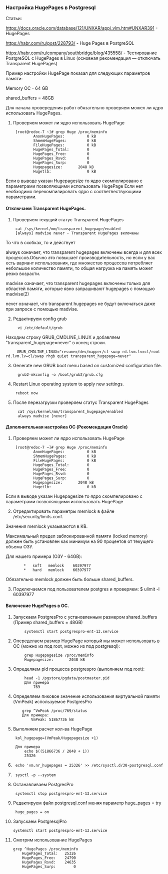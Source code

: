 ### Настройка HugePages в Postgresql

Статьи:

https://docs.oracle.com/database/121/UNXAR/appi_vlm.htm#UNXAR391 - HugePages
    
https://habr.com/ru/post/228793/ - Huge Pages в PostgreSQL
    
https://habr.com/ru/company/southbridge/blog/435558/ - Тестирование PostgreSQL с HugePages в Linux (основная рекомендация — отключать Transparent HugePages)
    

Пример настройки HugePage показал для следующих параметров памяти:

Memory OC - 64 GB

shared_buffers = 48GB

Для начала провередения работ обязательно проверяем можел ли ядро использовать HugePages.

1. Проверяем может ли ядро использовать HugePage

        [root@redoc-7 ~]# grep Huge /proc/meminfo
                AnonHugePages:          0 kB
                ShmemHugePages:         0 kB
                FileHugePages:          0 kB
                HugePages_Total:        0
                HugePages_Free:         0
                HugePages_Rsvd:         0
                HugePages_Surp:         0
                Hugepagesize:       2048 kB
                Hugetlb:                0 kB

Если в выводе указан Hugepagesize то ядро скомпелировано с параметрами позволяющими использовать HugePage 
Если нет необходимо перекомпилировать ядро с соответвествующими параметрами.    

#### Отключаем Transparent HugePages.

1. Проверяем текущий статус Transparent HugePages

        cat /sys/kernel/mm/transparent_hugepage/enabled
        [always] madvise never - Transparent HugePages включены
    
То что в скобках, то и действует

always означает, что transparent hugepages включены всегда и для всех процессов.Обычно это повышает производительность, но если у вас есть вариант использования, где множество процессов потребляет небольшое количество памяти, то общая нагрузка на память может резко возрасти.

madvise означает, что transparent hugepages включены только для областей памяти, которые явно запрашивают hugepages с помощью madvise(2)

never означает, что transparent hugepages не будут включаться даже при запросе с помощью madvise. 


2. Редактируем  config grub

         vi /etc/default/grub

Находим строку  GRUB_CMDLINE_LINUX и добавляем "transparent_hugepage=never" в конец строки.

         GRUB_CMDLINE_LINUX="resume=/dev/mapper/cl-swap rd.lvm.lv=cl/root rd.lvm.lv=cl/swap rhgb quiet transparent_hugepage=never"

3. Generate new GRUB boot menu based on customized configuration file.

         grub2-mkconfig -o /boot/grub2/grub.cfg
    
4. Restart Linux operating system to apply new settings.

        reboot now

5. После перезагрузки проверяем статус Transparent HugePages

         cat /sys/kernel/mm/transparent_hugepage/enabled
         always madvise [never]
    
#### Дополнительная настройка OC (Рекомендация Oracle)

1. Проверяем может ли ядро использовать HugePage

        [root@redoc-7 ~]# grep Huge /proc/meminfo
                AnonHugePages:          0 kB
                ShmemHugePages:         0 kB
                FileHugePages:          0 kB
                HugePages_Total:        0
                HugePages_Free:         0
                HugePages_Rsvd:         0
                HugePages_Surp:         0
                Hugepagesize:       2048 kB
                Hugetlb:                0 kB

Если в выводе указан Hugepagesize то ядро скомпелировано с параметрами позволяющими использовать HugePage 

2. Отредактировать параметры memlock в файле /etc/security/limits.conf.

Значения memlock указываются в KB. 

Максимальный предел заблокированной памяти (locked memory) должен быть установлен как минимум на 90 процентов от текущего объема ОЗУ.
 
 Для нашего примера (ОЗУ - 64GB):
 
            *   soft   memlock    60397977
            *   hard   memlock    60397977

Обязательно memlock должен быть больше shared_buffers.

3. Подключаемся под пользователем postgres и проверяем:
             $ ulimit -l
                60397977

#### Включение HugePages в ОС.

1. Запускаем PostgresPro с установленным размером  shared_buffers (Пример shared_buffers = 48GB)
 
            systemctl start postgrespro-ent-13.service 
    
2. Опеределаем размер HugePage который мы может использовать в OC (можно из под root, можно из под postgresql):

            grep Hugepagesize /proc/meminfo
            Hugepagesize:       2048 kB


3. Определяем pid процесса postgrespro (выполняем под root):
 
            head -1 /pgstore/pgdata/postmaster.pid 
            Для примера
                769
        
4.  Определяем пиковое значение использования виртуальной памяти (VmPeak) используемое PostgresPro

            grep ^VmPeak /proc/769/status
            Для примера:
                VmPeak: 51867736 kB

5. Выполняем расчет кол-ва HugePage 

        kol_hugepage=(VmPeak/Hugepagesize +1)
    
        Для примера
            echo $((51866736 / 2048 + 1))
            25326
    
6. 
        echo 'vm.nr_hugepages = 25326' >> /etc/sysctl.d/30-postgresql.conf

7. 
        sysctl -p --system

8. Останавливаем PostgresPro

        systemctl stop postgrespro-ent-13.service
        
9. Редактируем файл postgresql.conf меняя параметр huge_pages = try

        huge_pages = on
    
10. Запускаем PostgresqlPro

        systemctl start postgrespro-ent-13.service 
    
11. Смотрим использование HugePages
    
        grep ^HugePages /proc/meminfo
            HugePages_Total:   25326
            HugePages_Free:    24790
            HugePages_Rsvd:    24635
            HugePages_Surp:        0
      

